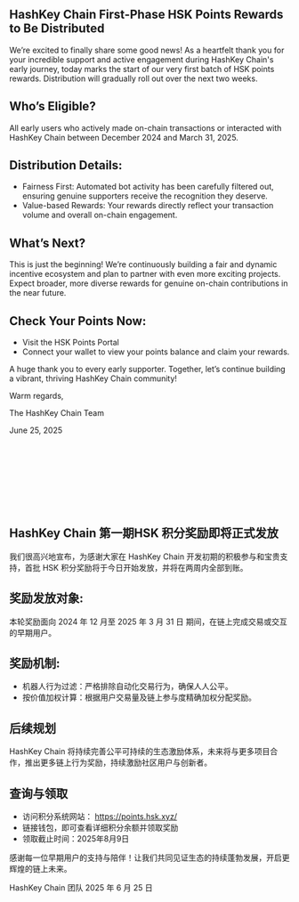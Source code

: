 ## HashKey Chain First-Phase HSK Points Rewards to Be Distributed

We’re excited to finally share some good news! As a heartfelt thank you for your incredible support and active engagement during HashKey Chain's early journey, today marks the start of our very first batch of HSK points rewards. Distribution will gradually roll out over the next two weeks.

## Who’s Eligible?
 All early users who actively made on-chain transactions or interacted with HashKey Chain between December 2024 and March 31, 2025.

## Distribution Details:
- Fairness First: Automated bot activity has been carefully filtered out, ensuring genuine supporters receive the recognition they deserve.
- Value-based Rewards: Your rewards directly reflect your transaction volume and overall on-chain engagement.

## What’s Next?
 This is just the beginning! We’re continuously building a fair and dynamic incentive ecosystem and plan to partner with even more exciting projects. Expect broader, more diverse rewards for genuine on-chain contributions in the near future.

## Check Your Points Now:
- Visit the HSK Points Portal
- Connect your wallet to view your points balance and claim your rewards.

A huge thank you to every early supporter. Together, let’s continue building a vibrant, thriving HashKey Chain community!

Warm regards,

The HashKey Chain Team

June 25, 2025


<br></br>
---
<br></br>


## HashKey Chain 第一期HSK 积分奖励即将正式发放
我们很高兴地宣布，为感谢大家在 HashKey Chain 开发初期的积极参与和宝贵支持，首批 HSK 积分奖励将于今日开始发放，并将在两周内全部到账。

## 奖励发放对象:
本轮奖励面向 2024 年 12 月至 2025 年 3 月 31 日 期间，在链上完成交易或交互的早期用户。

## 奖励机制:
- 机器人行为过滤：严格排除自动化交易行为，确保人人公平。
- 按价值加权计算：根据用户交易量及链上参与度精确加权分配奖励。

## 后续规划
HashKey Chain 将持续完善公平可持续的生态激励体系，未来将与更多项目合作，推出更多链上行为奖励，持续激励社区用户与创新者。

## 查询与领取
- 访问积分系统网站： https://points.hsk.xyz/
- 链接钱包，即可查看详细积分余额并领取奖励
- 领取截止时间：2025年8月9日

感谢每一位早期用户的支持与陪伴！让我们共同见证生态的持续蓬勃发展，开启更辉煌的链上未来。

HashKey Chain 团队
2025 年 6 月 25 日
